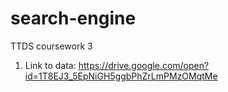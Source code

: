 # search-engine
TTDS coursework 3

1. Link to data: https://drive.google.com/open?id=1T8EJ3_5EpNiGH5ggbPhZrLmPMzOMqtMe
